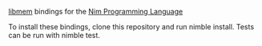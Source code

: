[libmem](https://github.com/rdbo/libmem) bindings for the [Nim Programming Language](https://nim-lang.org/)


To install these bindings, clone this repository and run nimble install. Tests can be run with nimble test.